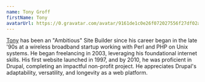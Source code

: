 ```yaml
---
name: Tony Groff
firstName: Tony
avatarUrl: https://0.gravatar.com/avatar/9161de1c0e26f072027556f27df02a3f6abba5693bf6f6585e10b23d7e92182e?size=128
---
```


[Tony](https://www.drupal.org/u/rowbotony) has been an "Ambitious" Site Builder since his career began in the late '90s at a wireless broadband startup working with Perl and PHP on Unix systems. He began freelancing in 2003, leveraging his foundational internet skills. His first website launched in 1997, and by 2010, he was proficient in Drupal, completing an impactful non-profit project. He appreciates Drupal's adaptability, versatility, and longevity as a web platform.
